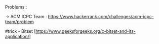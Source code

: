 Problems :

 -> ACM ICPC Team :
https://www.hackerrank.com/challenges/acm-icpc-team/problem


#trick  - Bitset [https://www.geeksforgeeks.org/c-bitset-and-its-application/]
